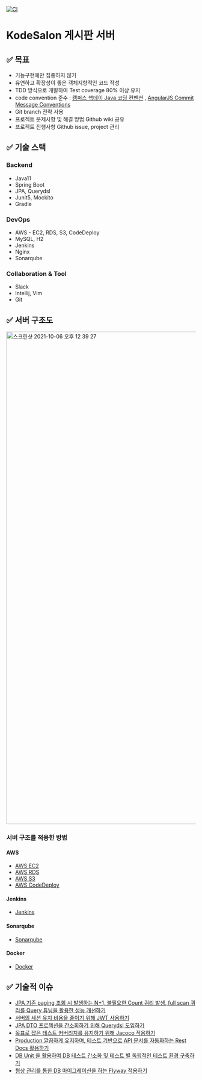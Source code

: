 [![CI](http://15.165.96.28/buildStatus/icon?job=kodesalon-sonarqube)](http://15.165.96.28/job/kodesalon-sonarqube/)

# KodeSalon 게시판 서버

## ✅ 목표

- 기능구현에만 집중하지 않기
- 유연하고 확장성이 좋은 객체지향적인 코드 작성
- TDD 방식으로 개발하여 Test coverage 80% 이상 유지
- code convention 준수 : [캠퍼스 핵데이 Java 코딩 컨벤션](https://naver.github.io/hackday-conventions-java/)
  , [AngularJS Commit Message Conventions](https://gist.github.com/stephenparish/9941e89d80e2bc58a153)
- Git branch 전략 사용
- 프로젝트 문제사항 및 해결 방법 Github wiki 공유
- 프로젝트 진행사항 Github issue, project 관리

## ✅ 기술 스택

### Backend

- Java11
- Spring Boot
- JPA, Querydsl
- Junit5, Mockito
- Gradle

### DevOps

- AWS - EC2, RDS, S3, CodeDeploy
- MySQL, H2
- Jenkins
- Nginx
- Sonarqube

### Collaboration & Tool

- Slack
- Intellij, Vim
- Git

## ✅ 서버 구조도

<img width="1308" alt="스크린샷 2021-10-06 오후 12 39 27" src="https://user-images.githubusercontent.com/42570260/136137531-313c17b6-0ff4-4a19-9882-5c454935008f.png">

### 서버 구조를 적용한 방법

#### AWS

- [AWS EC2](https://www.notion.so/seongbeenkim/EC2-d8bd1bca162642b5a935b121bc4a4880)
- [AWS RDS](https://www.notion.so/RDS-73782b76bd5f4e389401dc999be8b919)
- [AWS S3](https://www.notion.so/seongbeenkim/S3-1848373e3f9948d4ac9d37790ee1d4c1)
- [AWS CodeDeploy](https://www.notion.so/seongbeenkim/CodeDeploy-97ad4fdcef054d75a7e4aa1e9eec11d4)

#### Jenkins

- [Jenkins](https://www.notion.so/seongbeenkim/Jenkins-6040c90c24ba48efa248451fe3f4560f)

#### Sonarqube

- [Sonarqube](https://www.notion.so/seongbeenkim/Sonarqube-075c4a9921a94067b82a2f595fcf9b81)

#### Docker

- [Docker](https://www.notion.so/seongbeenkim/Docker-edb9dcd4c7504a54bfafe7bcff7d6ec0)

## ✅ 기술적 이슈

- [JPA 기존 paging 조회 시 발생하는 N+1, 불필요한 Count 쿼리 발생, full scan 쿼리를 Query 튜닝을 활용한 성능 개선하기](https://www.notion.so/Paging-e804041f2a0a4274aaf982e93a0a4954)
- [서버의 세션 유지 비용을 줄이기 위해 JWT 사용하기](https://www.notion.so/seongbeenkim/JWT-a0b382fd734d4b068145498596ab0133)
- [JPA DTO 프로젝션을 간소회하기 위해 Querydsl 도입하기](https://www.notion.so/QueryDsl-f09fc5067e5b4a0a809b1509053dc238)
- [목표로 잡은 테스트 커버리지를 유지하기 위해 Jacoco 적용하기](https://www.notion.so/seongbeenkim/Jacoco-db6f0853e10749019b902c68efa5875b)
- [Production 깔끔하게 유지하며, 테스트 기반으로 API 문서를 자동화하는 Rest Docs 활용하기](https://www.notion.so/seongbeenkim/Spring-REST-Docs-12e598fd203c4a69bddbee6267d12cb7)
- [DB Unit 을 활용하여 DB 테스트 간소화 및 테스트 별 독립적인 테스트 환경 구축하기](https://www.notion.so/DB-Unit-b9c221b3d0fe4f94bdd46ada22ac31cf)
- [형상 관리를 통한 DB 마이그레이션을 하는 Flyway 적용하기](https://www.notion.so/seongbeenkim/Flyway-a1299bd54e94455e85facea386df6643)
